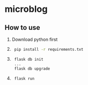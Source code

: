 # microblog

## How to use

1. Download python first

2. ```sh
    pip install -r requirements.txt
    ```

3. ```sh
    flask db init
    ...
    flask db upgrade
    ```

4. ```sh
    flask run
    ```
